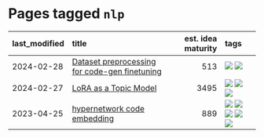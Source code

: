 # Pages tagged `nlp`

|last_modified|title|est. idea maturity|tags
|:---|:---|---:|:---|
|2024-02-28|[Dataset preprocessing for code-gen finetuning](../codegen_preprocessing.md)|513|[![](https://img.shields.io/badge/tag-experimental-496a1)](../tags/experimental.md) [![](https://img.shields.io/badge/tag-nlp-d2ea1b)](../tags/nlp.md)|
|2024-02-27|[LoRA as a Topic Model](../lora_lda.md)|3495|[![](https://img.shields.io/badge/tag-experimental-496a1)](../tags/experimental.md) [![](https://img.shields.io/badge/tag-finetuning-7fafe1)](../tags/finetuning.md) [![](https://img.shields.io/badge/tag-nlp-d2ea1b)](../tags/nlp.md)|
|2023-04-25|[hypernetwork code embedding](../hypernetwork_embedding_for_code.md)|889|[![](https://img.shields.io/badge/tag-embeddings-b4bfb)](../tags/embeddings.md) [![](https://img.shields.io/badge/tag-llm-0e5ec)](../tags/llm.md) [![](https://img.shields.io/badge/tag-machinelearning-1fc7b)](../tags/machinelearning.md) [![](https://img.shields.io/badge/tag-models-17673)](../tags/models.md) [![](https://img.shields.io/badge/tag-nlp-d2ea1b)](../tags/nlp.md)|